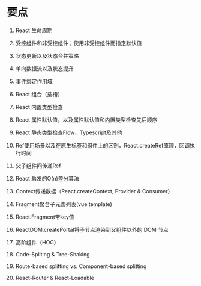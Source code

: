 # 要点

1. React 生命周期
2. 受控组件和非受控组件；使用非受控组件而指定默认值  
3. 状态更新以及状态合并策略  
4. 单向数据流以及状态提升  
5. 事件绑定作用域  
6. React 组合（插槽）  

7. React 内置类型检查  
8. React 属性默认值，以及属性默认值和内置类型检查先后顺序  
9. React 静态类型检查Flow、Typescript及其他  
10. Ref使用场景以及在原生标签和组件上的区别，React.createRef原理，回调执行时间  
11. 父子组件间传递Ref  
12. React 启发的O(n)差分算法  
13. Context传递数据（React.createContext, Provider & Consumer）  
14. Fragment聚合子元素列表(vue template)  
15. React.Fragment带key值  
16. ReactDOM.createPortal将子节点渲染到父组件以外的 DOM 节点  
17. 高阶组件（HOC）
18. Code-Spliting & Tree-Shaking  
19. Route-based splitting vs. Component-based splitting  
20. React-Router & React-Loadable
